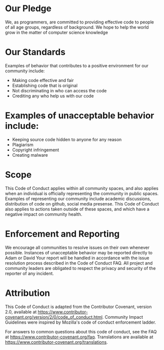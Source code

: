 # Our Pledge

We, as programmers, are committed to providing effective code to people of all age groups, regardless of background. We hope to help the world grow in the
matter of computer science knowledge

# Our Standards

Examples of behavior that contributes to a positive environment for our community include:

* Making code effective and fair
* Establishing code that is original
* Not discriminating in who can access the code
* Crediting any who help us with our code

# Examples of unacceptable behavior include:

* Keeping source code hidden to anyone for any reason
* Plagiarism
* Copyright infringement
* Creating malware

# Scope

This Code of Conduct applies within all community spaces, and also applies when an individual 
is officially representing the community in public spaces. Examples of representing our community 
include academic discussions, distribution of code on github, social media presense.
This Code of Conduct also applies to actions taken outside of these spaces, and which have a negative impact on community health.

# Enforcement and Reporting

We encourage all communities to resolve issues on their own whenever possible. Instances of unacceptable behavior may be reported
directly to Adam or David
Your report will be handled in accordance with the issue resolution process described in the Code of Conduct FAQ. 
All project and community leaders are obligated to respect the privacy and security of the reporter of any incident.

# Attribution

This Code of Conduct is adapted from the Contributor Covenant, version 2.0, available at 
https://www.contributor-covenant.org/version/2/0/code_of_conduct.html.
Community Impact Guidelines were inspired by Mozilla's code of conduct enforcement ladder.

For answers to common questions about this code of conduct, see the FAQ at https://www.contributor-covenant.org/faq.
Translations are available at https://www.contributor-covenant.org/translations.
